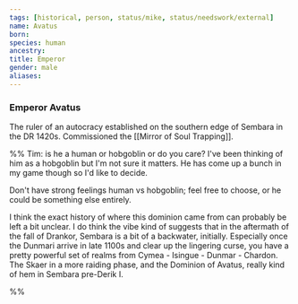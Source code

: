 ```yaml
---
tags: [historical, person, status/mike, status/needswork/external]
name: Avatus
born:
species: human
ancestry:
title: Emperor
gender: male
aliases:
---
```

### Emperor Avatus

The ruler of an autocracy established on the southern edge of Sembara in the DR 1420s. Commissioned the [[Mirror of Soul Trapping]]. 

%% Tim: is he a human or hobgoblin or do you care? I've been thinking of him as a hobgoblin but I'm not sure it matters. He has come up a bunch in my game though so I'd like to decide. 

Don't have strong feelings human vs hobgoblin; feel free to choose, or he could be something else entirely. 

I think the exact history of where this dominion came from can probably be left a bit unclear. I do think the vibe kind of suggests that in the aftermath of the fall of Drankor, Sembara is a bit of a backwater, initially. Especially once the Dunmari arrive in late 1100s and clear up the lingering curse, you have a pretty powerful set of realms from Cymea - Isingue - Dunmar - Chardon. The Skaer in a more raiding phase, and the Dominion of Avatus, really kind of hem in Sembara pre-Derik I.

%%